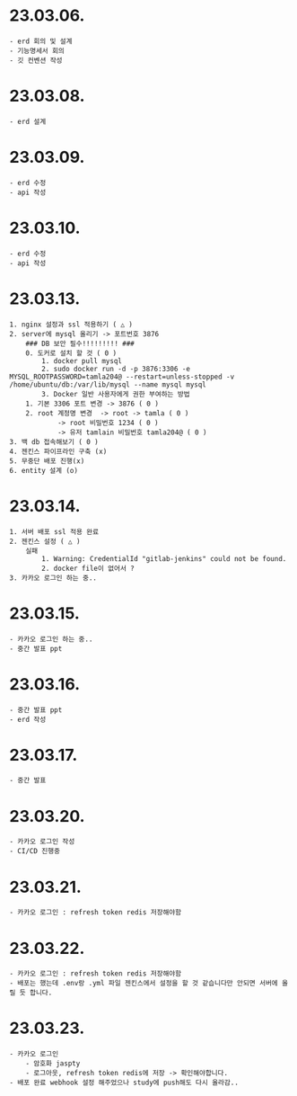 # 23.03.06.
```
- erd 회의 및 설계
- 기능명세서 회의
- 깃 컨벤션 작성
```

# 23.03.08.
```
- erd 설계
```

# 23.03.09.
```
- erd 수정
- api 작성
```

# 23.03.10.
```
- erd 수정
- api 작성
```

# 23.03.13.
```
1. nginx 설정과 ssl 적용하기 ( △ )
2. server에 mysql 올리기 -> 포트번호 3876
	### DB 보안 필수!!!!!!!!! ###
	0. 도커로 설치 할 것 ( 0 )
		1. docker pull mysql
		2. sudo docker run -d -p 3876:3306 -e MYSQL_ROOTPASSWORD=tamla204@ --restart=unless-stopped -v /home/ubuntu/db:/var/lib/mysql --name mysql mysql
		3. Docker 일반 사용자에게 권한 부여하는 방법
	1. 기본 3306 포트 변경 -> 3876 ( 0 )
	2. root 계정명 변경	-> root -> tamla ( 0 ) 
			-> root 비밀번호 1234 ( 0 )
			-> 유저 tamlain 비밀번호 tamla204@ ( 0 )
3. 백 db 접속해보기 ( 0 ) 
4. 젠킨스 파이프라인 구축 (x)
5. 무중단 배포 진행(x)
6. entity 설계 (o)
```

# 23.03.14.
```
1. 서버 배포 ssl 적용 완료
2. 젠킨스 설정 ( △ )
	실패 
		1. Warning: CredentialId "gitlab-jenkins" could not be found.
		2. docker file이 없어서 ?
3. 카카오 로그인 하는 중..
```

# 23.03.15.
```
- 카카오 로그인 하는 중..
- 중간 발표 ppt
```

# 23.03.16.
```
- 중간 발표 ppt
- erd 작성
```

# 23.03.17.
```
- 중간 발표
```

# 23.03.20.
```
- 카카오 로그인 작성
- CI/CD 진행중
```

# 23.03.21.
```
- 카카오 로그인 : refresh token redis 저장해야함
```

# 23.03.22.
```
- 카카오 로그인 : refresh token redis 저장해야함
- 배포는 했는데 .env랑 .yml 파일 젠킨스에서 설정을 할 것 같습니다만 안되면 서버에 올릴 듯 합니다.
```

# 23.03.23.
```
- 카카오 로그인
	- 암호화 jaspty
	- 로그아웃, refresh token redis에 저장 -> 확인해야합니다.
- 배포 완료 webhook 설정 해주었으나 study에 push해도 다시 올라감..
```
